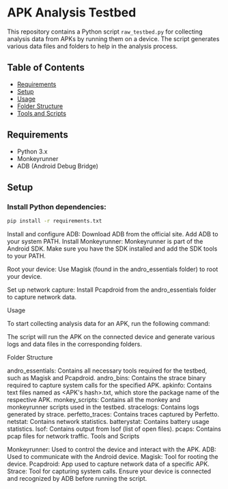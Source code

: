 # APK Analysis Testbed

This repository contains a Python script `raw_testbed.py` for collecting analysis data from APKs by running them on a device. The script generates various data files and folders to help in the analysis process.

## Table of Contents
- [Requirements](#requirements)
- [Setup](#setup)
- [Usage](#usage)
- [Folder Structure](#folder-structure)
- [Tools and Scripts](#tools-and-scripts)

## Requirements
- Python 3.x
- Monkeyrunner
- ADB (Android Debug Bridge)

## Setup

### Install Python dependencies:
```bash
pip install -r requirements.txt
```
Install and configure ADB:
Download ADB from the official site.
Add ADB to your system PATH.
Install Monkeyrunner:
Monkeyrunner is part of the Android SDK. Make sure you have the SDK installed and add the SDK tools to your PATH.

Root your device:
Use Magisk (found in the andro_essentials folder) to root your device.

Set up network capture:
Install Pcapdroid from the andro_essentials folder to capture network data.

Usage

To start collecting analysis data for an APK, run the following command:

The script will run the APK on the connected device and generate various logs and data files in the corresponding folders.

Folder Structure

andro_essentials: Contains all necessary tools required for the testbed, such as Magisk and Pcapdroid.
andro_bins: Contains the strace binary required to capture system calls for the specified APK.
apkinfo: Contains text files named as <APK's hash>.txt, which store the package name of the respective APK.
monkey_scripts: Contains all the monkey and monkeyrunner scripts used in the testbed.
stracelogs: Contains logs generated by strace.
perfetto_traces: Contains traces captured by Perfetto.
netstat: Contains network statistics.
batterystat: Contains battery usage statistics.
lsof: Contains output from lsof (list of open files).
pcaps: Contains pcap files for network traffic.
Tools and Scripts

Monkeyrunner: Used to control the device and interact with the APK.
ADB: Used to communicate with the Android device.
Magisk: Tool for rooting the device.
Pcapdroid: App used to capture network data of a specific APK.
Strace: Tool for capturing system calls.
Ensure your device is connected and recognized by ADB before running the script.
